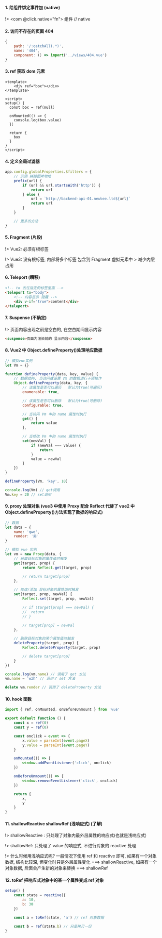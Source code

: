 #### 1. 给组件绑定事件加 (native)

!> <com @click.native="fn"> 组件 </com> // native

#### 2. 访问不存在的页面 404

```javascript
{
	path: '/:catchAll(.*)',
	name: '404',
	component: () => import('../views/404.vue')
}
```

#### 3. ref 获取 dom 元素

```vue
<template>
    <div ref="box"></div>
</template>

<script>
setup() {
  const box = ref(null)

  onMounted(() => {
    console.log(box.value)
  })

  return {
    box
  }
}
</script>
```

#### 4. 定义全局过滤器

```javascript
app.config.globalProperties.$filters = {
    // 示例 拼接图片地址
    prefix(url) {
        if (url && url.startsWith('http')) {
            return url
        } else {
            url = `http://backend-api-01.newbee.ltd${url}`
            return url
        }
    }

    // 更多的方法
}
```

#### 5. Fragment (片段)

!> Vue2: 必须有根标签

!> Vue3: 没有根标签, 内部将多个标签 包含到 Fragment 虚拟元素中 > 减少内层占用

#### 6. Teleport (瞬移)

```html
<!-- to 去往指定的标签里面 -->
<teleport to="body">
    <!-- 内容显示 隐藏 -->
    <div v-if="true">content</div>
</teleport>
```

#### 7. Suspense (不确定)

!> 页面内容出现之前是空白的, 在空白期间显示内容

```html
<suspense>页面为渲染前的 显示内容</suspense>
```

#### 8. Vue2 中 Object.defineProperty()处理响应数据

```javascript
// 模拟vue实例
let Vm = {}

function defineProperty(data, key, value) {
    // 数据劫持, 当访问或设置 Vm 的数据进行干预操作
    Object.defineProperty(data, key, {
        // 该属性是否可以遍历   默认为true(可遍历)
        enumerable: true,

        // 该属性是否可以删除   默认为true(可删除)
        configurable: true,

        // 当访问 Vm 中的 name 属性时执行
        get() {
            return value
        },

        // 当修改 Vm 中的 name 属性时执行
        set(newVal) {
            if (newVal === value) {
                return
            }
            value = newVal
        }
    })
}

defineProperty(Vm, 'key', 10)

console.log(Vm) // get调用
Vm.key = 20 // set调用
```

#### 9. proxy 处理对象 (vue3 中使用 Proxy 配合 Reflect 代替了 vue2 中 Object.defineProperty()方法实现了数据的响应式)

```javascript
// 数据
let data = {
    name: 'qwe',
    render: '男'
}

// 模拟 vue 实例
let vm = new Proxy(data, {
    // 获取目标对象的属性值时触发
    get(target, prop) {
        return Reflect.get(target, prop)

        // return target[prop]
    },

    // 修改/添加 目标对象的属性值时触发
    set(target, prop, newVal) {
        Reflect.set(target, prop, newVal)

        // if (target[prop] === newVal) {
        // 	return
        // }

        // target[prop] = newVal
    },

    // 删除目标对象的某个属性值时触发
    deleteProperty(target, prop) {
        Reflect.deleteProperty(target, prop)

        // delete target[prop]
    }
})

console.log(vm.name) // 调用了 get 方法
vm.name = 'wzh' // 调用了 set 方法

delete vm.render // 调用了 deleteProperty 方法
```

#### 10. hook 函数

```javascript
import { ref, onMounted, onBeforeUnmount } from 'vue'

export default function () {
    const x = ref(0)
    const y = ref(0)

    const onclick = event => {
        x.value = parseInt(event.pageX)
        y.value = parseInt(event.pageY)
    }

    onMounted(() => {
        window.addEventListener('click', onclick)
    })

    onBeforeUnmount(() => {
        window.removeEventListener('click', onclick)
    })

    return {
        x,
        y
    }
}
```

#### 11. shallowReactive shallowRef (浅响应式) (了解)

!> shallowReactive : 只处理了对象内最外层属性的响应式(也就是浅响应式)

!> shallowRef: 只处理了 value 的响应式, 不进行对象的 reactive 处理

!> 什么时候用浅响应式呢?
一般情况下使用 ref 和 reactive 即可,
如果有一个对象数据, 结构比较深, 但变化时只是外层属性变化 ===> shallowReactive,
如果有一个对象数据, 后面会产生新的对象来替换 ===> shallowRef

#### 12. toRef 把响应式对象中的某一个属性变成 ref 对象

```javascript
setup() {
    const state = reactive({
        a: 10,
        b: 30
    })

    const a = toRef(state, 'a') // ref 对象数据

    const b = ref(state.b) // 只是拷贝一份
}

```
